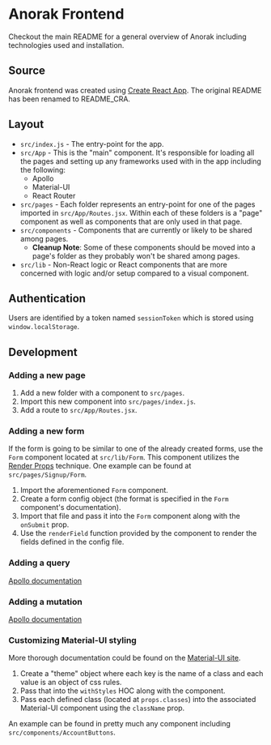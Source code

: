 # Anorak Frontend

Checkout the main README for a general overview of Anorak including technologies used and installation.

## Source

Anorak frontend was created using [Create React App](https://facebook.github.io/create-react-app/). The original README has been renamed to README_CRA.

## Layout

- `src/index.js` - The entry-point for the app.
- `src/App` - This is the "main" component. It's responsible for loading all the pages and setting up any frameworks used with in the app including the following:
  - Apollo
  - Material-UI
  - React Router
- `src/pages` - Each folder represents an entry-point for one of the pages imported in `src/App/Routes.jsx`. Within each of these folders is a "page" component as well as components that are only used in that page.
- `src/components` - Components that are currently or likely to be shared among pages.
  - **Cleanup Note**: Some of these components should be moved into a page's folder as they probably won't be shared among pages.
- `src/lib` - Non-React logic or React components that are more concerned with logic and/or setup compared to a visual component.

## Authentication

Users are identified by a token named `sessionToken` which is stored using `window.localStorage`.

## Development

### Adding a new page

1. Add a new folder with a component to `src/pages`.
2. Import this new component into `src/pages/index.js`.
3. Add a route to `src/App/Routes.jsx`.

### Adding a new form

If the form is going to be similar to one of the already created forms, use the `Form` component located at `src/lib/Form`. This component utilizes the [Render Props](https://reactjs.org/docs/render-props.html) technique. One example can be found at `src/pages/Signup/Form`.

1. Import the aforementioned `Form` component.
2. Create a form config object (the format is specified in the `Form` component's documentation).
3. Import that file and pass it into the `Form` component along with the `onSubmit` prop.
4. Use the `renderField` function provided by the component to render the fields defined in the config file.

### Adding a query

[Apollo documentation](https://www.apollographql.com/docs/react/essentials/queries.html)

### Adding a mutation

[Apollo documentation](https://www.apollographql.com/docs/react/essentials/mutations.html)

### Customizing Material-UI styling

More thorough documentation could be found on the [Material-UI site](https://material-ui.com/customization/overrides/).

1. Create a "theme" object where each key is the name of a class and each value is an object of css rules.
2. Pass that into the `withStyles` HOC along with the component.
3. Pass each defined class (located at `props.classes`) into the associated Material-UI component using the `className` prop.

An example can be found in pretty much any component including `src/components/AccountButtons`.

